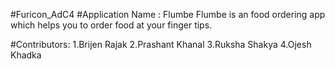 #Furicon_AdC4
#Application Name : Flumbe
Flumbe is an food ordering app which helps you to order food at your finger tips.

#Contributors:
1.Brijen Rajak
2.Prashant Khanal
3.Ruksha Shakya
4.Ojesh Khadka
